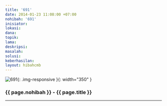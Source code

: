 ```yaml
---
title: '691'
date: 2014-01-23 11:08:00 +07:00
nohibah: '691'
inisiator:
lokasi:
dana:
topik:
lama:
deskripsi:
masalah:
solusi:
keberhasilan:
layout: hibahcmb
---
```


![691](/static/img/hibahcmb/691.png){: .img-responsive }{: width="350" }

### {{ page.nohibah }} - {{ page.title }}

---
